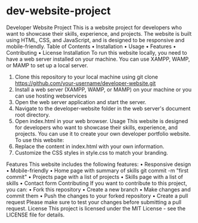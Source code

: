 ﻿# dev-website-project

Developer Website Project
This is a website project for developers who want to showcase their skills, experience, and projects. The website is built using HTML, CSS, and JavaScript, and is designed to be responsive and mobile-friendly.
Table of Contents
•	Installation 
•	Usage
•	Features
•	Contributing
•	License
Installation
To run this website locally, you need to have a web server installed on your machine. You can use XAMPP, WAMP, or MAMP to set up a local server.
1.	Clone this repository to your local machine using git clone https://github.com/your-username/developer-website.git
2.	Install a web server (XAMPP, WAMP, or MAMP) on your machine or you can use hosting webservices 
3.	Open the web server application and start the server.
4.	Navigate to the developer-website folder in the web server's document root directory.
5.	Open index.html in your web browser.
Usage
This website is designed for developers who want to showcase their skills, experience, and projects. You can use it to create your own developer portfolio website.
To use this website:
1.	Replace the content in index.html with your own information.
2.	Customize the CSS styles in style.css to match your branding.

Features
This website includes the following features:
•	Responsive design
•	Mobile-friendly
•	Home page with summary of skills git commit -m "first commit"
•	Projects page with a list of projects
•	Skills page with a list of skills
•	Contact form
Contributing
If you want to contribute to this project, you can:
•	Fork this repository
•	Create a new branch
•	Make changes and commit them
•	Push the changes to your forked repository
•	Create a pull request
Please make sure to test your changes before submitting a pull request.
License
This project is licensed under the MIT License - see the LICENSE file for details.
